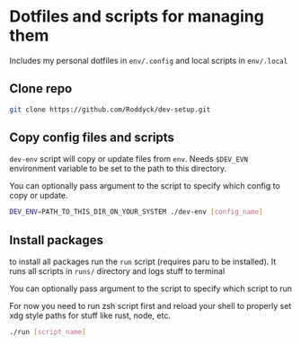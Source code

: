 # Dotfiles and scripts for managing them

Includes my personal dotfiles in `env/.config` and local scripts in `env/.local`

## Clone repo

```bash
git clone https://github.com/Roddyck/dev-setup.git
```

## Copy config files and scripts

`dev-env` script will copy or update files from `env`. Needs `$DEV_EVN` 
environment variable to be set to the path to this directory.

You can optionally pass argument to the script to specify which config to copy
or update.

```bash
DEV_ENV=PATH_TO_THIS_DIR_ON_YOUR_SYSTEM ./dev-env [config_name]
```

## Install packages

to install all packages run the `run` script (requires paru to be installed).
It runs all scripts in `runs/` directory and logs stuff to terminal

You can optionally pass argument to the script to specify which script to run

For now you need to run zsh script first and reload your shell to properly set
xdg style paths for stuff like rust, node, etc.

```bash
./run [script_name]
```
